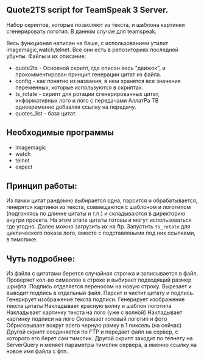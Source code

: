 ## Quote2TS script for TeamSpeak 3 Server.

Набор скриптов, которые позволяют из текста, и шаблона картинки сгенерировать логотип. В данном случае для teamspeak.

Весь функционал написан на баше, с использованием утилит imagemagic,watch,telnet. Все они есть в репозиториях последней убунты.
Файлы и их описание:

* quote2ts - Основной скрипт, где описан весь "движок", и прокомментирован принцип генерации цитат из файла.
* config - как понятно из названия, в нем хранятся все значения переменных, которые используются в скриптах.
* ts_rotate - скрипт для ротации сгенерированных цитат, информативных лого и лого с передачами АллатРа ТВ одновременно добавляя ссылку на передачу.
* quotes_list - база цитат.
 
## Необходимые программы
* imagemagic
* watch
* telnet
* expect
## Принцип работы:
Из пачки цитат рандомно выбирается одна, парсится и обрабатывается, генерятся картинки из текста,
 совмещаются с шаблоном и логотипом (подгоняясь по длинне цитаты и т.п.) и складываются в директорию внутри проекта. На этом этапе цитаты готовы и могут использоваться где угодно.
 Далее можно загрузить их на ftp.
 Запустить `ts_rotate` для циклического показа лого, вместе с подставлеными под них ссылками, в тимспике.

## Чуть подробнее:
Из файла с цитатами берется случайная строчка и записывается в файл.
Проверяет кол-во символов в строке и выбирает подходящий размер шрифта.
Подпись отделяется переносом на новую строку.
Вырезает и выводит подпись в отдельный файл.
Парсит и чистит цитату и подпись.
Генерирует изображение текста подписи.
Генерирует изображение текста цитаты
Накладывает красную волну и шаблон логотипа
Накладывает картинку текста на лого (уже с волной)
Накладывает картинку подписи на лого
Склеивает готовый логотип и фото
Обрисовывает вокруг всего черную рамку в 1 пиксель (на сейчас)
Другой скрипт соединяется по FTP и передает файл на сервер, с которого его берет сам тимспик.
Другой скрипт заходит по телнету на ServerQuery и меняет параметры тимспик сервера, а именно ссылку на новое имя файла с фтп.
